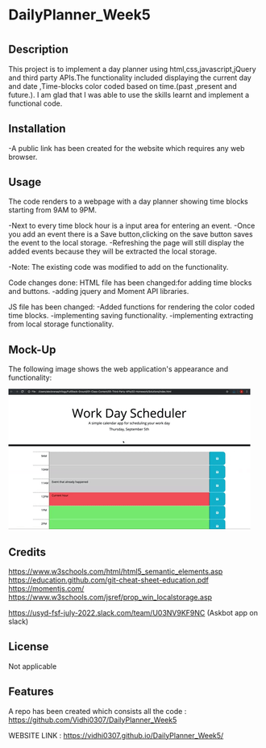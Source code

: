 # DailyPlanner_Week5

# <Week5 Challenge Assignement Solution  >

## Description

This project is to implement a day planner using html,css,javascript,jQuery and third party APIs.The functionality included displaying the current day and date ,Time-blocks color coded based on time.(past ,present and future.).
I am glad that I was able to use the skills learnt and implement a functional code.





## Installation

-A public link has been created for the website which requires any web browser.


## Usage

The code renders to a webpage with a day planner showing time blocks starting from 9AM to 9PM.

-Next to every time block hour is a input area for entering an event.
-Once you add an event there is a Save button,clicking on the save button saves the event to the local storage.
-Refreshing the page will still display the added events because they will be extracted the local storage.

-Note: The existing code was modified to add on the functionality.

Code changes done:
HTML file has been changed:for adding time blocks and buttons.
-adding jquery and Moment API libraries.

JS file has been changed:
-Added functions for rendering the color coded time blocks.
-implementing saving functionality.
-implementing extracting from local storage functionality.

## Mock-Up

The following image shows the web application's appearance and functionality:

![The day planner shows the current date and color coded time blocks adding the events feature.](./assets/css/images/05-third-party-apis-homework-demo.gif)


## Credits

https://www.w3schools.com/html/html5_semantic_elements.asp
https://education.github.com/git-cheat-sheet-education.pdf
https://momentjs.com/
https://www.w3schools.com/jsref/prop_win_localstorage.asp

https://usyd-fsf-july-2022.slack.com/team/U03NV9KF9NC (Askbot app on slack)



## License

Not applicable

## Features

A repo has been created which consists all the code :
https://github.com/Vidhi0307/DailyPlanner_Week5


WEBSITE LINK : https://vidhi0307.github.io/DailyPlanner_Week5/




